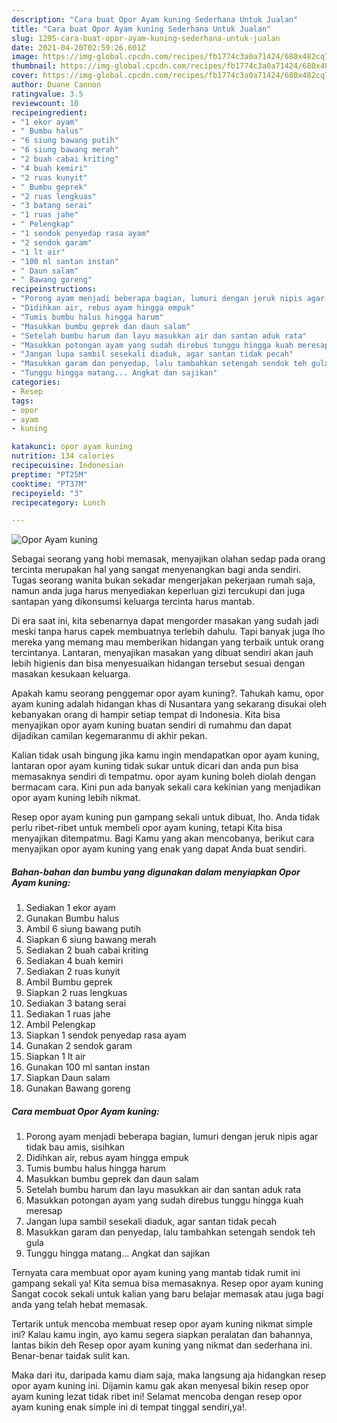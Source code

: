 ```yaml
---
description: "Cara buat Opor Ayam kuning Sederhana Untuk Jualan"
title: "Cara buat Opor Ayam kuning Sederhana Untuk Jualan"
slug: 1295-cara-buat-opor-ayam-kuning-sederhana-untuk-jualan
date: 2021-04-20T02:59:26.601Z
image: https://img-global.cpcdn.com/recipes/fb1774c3a0a71424/680x482cq70/opor-ayam-kuning-foto-resep-utama.jpg
thumbnail: https://img-global.cpcdn.com/recipes/fb1774c3a0a71424/680x482cq70/opor-ayam-kuning-foto-resep-utama.jpg
cover: https://img-global.cpcdn.com/recipes/fb1774c3a0a71424/680x482cq70/opor-ayam-kuning-foto-resep-utama.jpg
author: Duane Cannon
ratingvalue: 3.5
reviewcount: 10
recipeingredient:
- "1 ekor ayam"
- " Bumbu halus"
- "6 siung bawang putih"
- "6 siung bawang merah"
- "2 buah cabai kriting"
- "4 buah kemiri"
- "2 ruas kunyit"
- " Bumbu geprek"
- "2 ruas lengkuas"
- "3 batang serai"
- "1 ruas jahe"
- " Pelengkap"
- "1 sendok penyedap rasa ayam"
- "2 sendok garam"
- "1 lt air"
- "100 ml santan instan"
- " Daun salam"
- " Bawang goreng"
recipeinstructions:
- "Porong ayam menjadi beberapa bagian, lumuri dengan jeruk nipis agar tidak bau amis, sisihkan"
- "Didihkan air, rebus ayam hingga empuk"
- "Tumis bumbu halus hingga harum"
- "Masukkan bumbu geprek dan daun salam"
- "Setelah bumbu harum dan layu masukkan air dan santan aduk rata"
- "Masukkan potongan ayam yang sudah direbus tunggu hingga kuah meresap"
- "Jangan lupa sambil sesekali diaduk, agar santan tidak pecah"
- "Masukkan garam dan penyedap, lalu tambahkan setengah sendok teh gula"
- "Tunggu hingga matang... Angkat dan sajikan"
categories:
- Resep
tags:
- opor
- ayam
- kuning

katakunci: opor ayam kuning 
nutrition: 134 calories
recipecuisine: Indonesian
preptime: "PT25M"
cooktime: "PT37M"
recipeyield: "3"
recipecategory: Lunch

---
```



![Opor Ayam kuning](https://img-global.cpcdn.com/recipes/fb1774c3a0a71424/680x482cq70/opor-ayam-kuning-foto-resep-utama.jpg)

Sebagai seorang yang hobi memasak, menyajikan olahan sedap pada orang tercinta merupakan hal yang sangat menyenangkan bagi anda sendiri. Tugas seorang  wanita bukan sekadar mengerjakan pekerjaan rumah saja, namun anda juga harus menyediakan keperluan gizi tercukupi dan juga santapan yang dikonsumsi keluarga tercinta harus mantab.

Di era  saat ini, kita sebenarnya dapat mengorder masakan yang sudah jadi meski tanpa harus capek membuatnya terlebih dahulu. Tapi banyak juga lho mereka yang memang mau memberikan hidangan yang terbaik untuk orang tercintanya. Lantaran, menyajikan masakan yang dibuat sendiri akan jauh lebih higienis dan bisa menyesuaikan hidangan tersebut sesuai dengan masakan kesukaan keluarga. 



Apakah kamu seorang penggemar opor ayam kuning?. Tahukah kamu, opor ayam kuning adalah hidangan khas di Nusantara yang sekarang disukai oleh kebanyakan orang di hampir setiap tempat di Indonesia. Kita bisa menyajikan opor ayam kuning buatan sendiri di rumahmu dan dapat dijadikan camilan kegemaranmu di akhir pekan.

Kalian tidak usah bingung jika kamu ingin mendapatkan opor ayam kuning, lantaran opor ayam kuning tidak sukar untuk dicari dan anda pun bisa memasaknya sendiri di tempatmu. opor ayam kuning boleh diolah dengan bermacam cara. Kini pun ada banyak sekali cara kekinian yang menjadikan opor ayam kuning lebih nikmat.

Resep opor ayam kuning pun gampang sekali untuk dibuat, lho. Anda tidak perlu ribet-ribet untuk membeli opor ayam kuning, tetapi Kita bisa menyajikan ditempatmu. Bagi Kamu yang akan mencobanya, berikut cara menyajikan opor ayam kuning yang enak yang dapat Anda buat sendiri.

<!--inarticleads1-->

##### Bahan-bahan dan bumbu yang digunakan dalam menyiapkan Opor Ayam kuning:

1. Sediakan 1 ekor ayam
1. Gunakan  Bumbu halus
1. Ambil 6 siung bawang putih
1. Siapkan 6 siung bawang merah
1. Sediakan 2 buah cabai kriting
1. Sediakan 4 buah kemiri
1. Sediakan 2 ruas kunyit
1. Ambil  Bumbu geprek
1. Siapkan 2 ruas lengkuas
1. Sediakan 3 batang serai
1. Sediakan 1 ruas jahe
1. Ambil  Pelengkap
1. Siapkan 1 sendok penyedap rasa ayam
1. Gunakan 2 sendok garam
1. Siapkan 1 lt air
1. Gunakan 100 ml santan instan
1. Siapkan  Daun salam
1. Gunakan  Bawang goreng




<!--inarticleads2-->

##### Cara membuat Opor Ayam kuning:

1. Porong ayam menjadi beberapa bagian, lumuri dengan jeruk nipis agar tidak bau amis, sisihkan
1. Didihkan air, rebus ayam hingga empuk
1. Tumis bumbu halus hingga harum
1. Masukkan bumbu geprek dan daun salam
1. Setelah bumbu harum dan layu masukkan air dan santan aduk rata
1. Masukkan potongan ayam yang sudah direbus tunggu hingga kuah meresap
1. Jangan lupa sambil sesekali diaduk, agar santan tidak pecah
1. Masukkan garam dan penyedap, lalu tambahkan setengah sendok teh gula
1. Tunggu hingga matang... Angkat dan sajikan




Ternyata cara membuat opor ayam kuning yang mantab tidak rumit ini gampang sekali ya! Kita semua bisa memasaknya. Resep opor ayam kuning Sangat cocok sekali untuk kalian yang baru belajar memasak atau juga bagi anda yang telah hebat memasak.

Tertarik untuk mencoba membuat resep opor ayam kuning nikmat simple ini? Kalau kamu ingin, ayo kamu segera siapkan peralatan dan bahannya, lantas bikin deh Resep opor ayam kuning yang nikmat dan sederhana ini. Benar-benar taidak sulit kan. 

Maka dari itu, daripada kamu diam saja, maka langsung aja hidangkan resep opor ayam kuning ini. Dijamin kamu gak akan menyesal bikin resep opor ayam kuning lezat tidak ribet ini! Selamat mencoba dengan resep opor ayam kuning enak simple ini di tempat tinggal sendiri,ya!.

